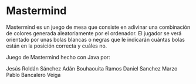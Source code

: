 # Mastermind
Mastermind es un juego de mesa que consiste en adivinar una combinación de colores generada aleatoriamente por el ordenador.
El jugador se verá orientado por unas bolas blancas o negras que le indicarán cuántas bolas están en la posición correcta y cuáles no.

Juego de Mastermind hecho con Java por:

  Jesús Roldán Sánchez
  Adán Bouhaouita Ramos
  Daniel Sanchez Marzo
  Pablo Bancalero Veiga
